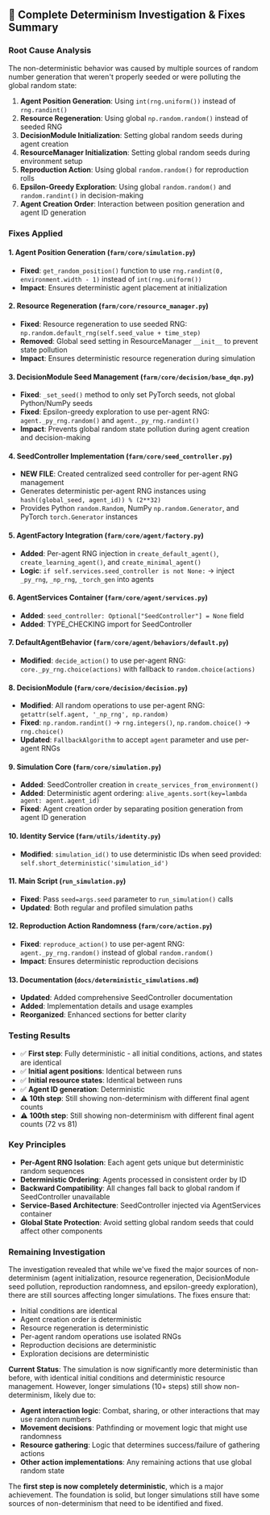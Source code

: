 
## 🔧 **Complete Determinism Investigation & Fixes Summary**

### **Root Cause Analysis**
The non-deterministic behavior was caused by multiple sources of random number generation that weren't properly seeded or were polluting the global random state:

1. **Agent Position Generation**: Using `int(rng.uniform())` instead of `rng.randint()`
2. **Resource Regeneration**: Using global `np.random.random()` instead of seeded RNG
3. **DecisionModule Initialization**: Setting global random seeds during agent creation
4. **ResourceManager Initialization**: Setting global random seeds during environment setup
5. **Reproduction Action**: Using global `random.random()` for reproduction rolls
6. **Epsilon-Greedy Exploration**: Using global `random.random()` and `random.randint()` in decision-making
7. **Agent Creation Order**: Interaction between position generation and agent ID generation

### **Fixes Applied**

#### 1. **Agent Position Generation** (`farm/core/simulation.py`)
- **Fixed**: `get_random_position()` function to use `rng.randint(0, environment.width - 1)` instead of `int(rng.uniform())`
- **Impact**: Ensures deterministic agent placement at initialization

#### 2. **Resource Regeneration** (`farm/core/resource_manager.py`)
- **Fixed**: Resource regeneration to use seeded RNG: `np.random.default_rng(self.seed_value + time_step)`
- **Removed**: Global seed setting in ResourceManager `__init__` to prevent state pollution
- **Impact**: Ensures deterministic resource regeneration during simulation

#### 3. **DecisionModule Seed Management** (`farm/core/decision/base_dqn.py`)
- **Fixed**: `_set_seed()` method to only set PyTorch seeds, not global Python/NumPy seeds
- **Fixed**: Epsilon-greedy exploration to use per-agent RNG: `agent._py_rng.random()` and `agent._py_rng.randint()`
- **Impact**: Prevents global random state pollution during agent creation and decision-making

#### 4. **SeedController Implementation** (`farm/core/seed_controller.py`)
- **NEW FILE**: Created centralized seed controller for per-agent RNG management
- Generates deterministic per-agent RNG instances using `hash((global_seed, agent_id)) % (2**32)`
- Provides Python `random.Random`, NumPy `np.random.Generator`, and PyTorch `torch.Generator` instances

#### 5. **AgentFactory Integration** (`farm/core/agent/factory.py`)
- **Added**: Per-agent RNG injection in `create_default_agent()`, `create_learning_agent()`, and `create_minimal_agent()`
- **Logic**: `if self.services.seed_controller is not None:` → inject `_py_rng`, `_np_rng`, `_torch_gen` into agents

#### 6. **AgentServices Container** (`farm/core/agent/services.py`)
- **Added**: `seed_controller: Optional["SeedController"] = None` field
- **Added**: TYPE_CHECKING import for SeedController

#### 7. **DefaultAgentBehavior** (`farm/core/agent/behaviors/default.py`)
- **Modified**: `decide_action()` to use per-agent RNG: `core._py_rng.choice(actions)` with fallback to `random.choice(actions)`

#### 8. **DecisionModule** (`farm/core/decision/decision.py`)
- **Modified**: All random operations to use per-agent RNG: `getattr(self.agent, '_np_rng', np.random)`
- **Fixed**: `np.random.randint()` → `rng.integers()`, `np.random.choice()` → `rng.choice()`
- **Updated**: `FallbackAlgorithm` to accept `agent` parameter and use per-agent RNGs

#### 9. **Simulation Core** (`farm/core/simulation.py`)
- **Added**: SeedController creation in `create_services_from_environment()`
- **Added**: Deterministic agent ordering: `alive_agents.sort(key=lambda agent: agent.agent_id)`
- **Fixed**: Agent creation order by separating position generation from agent ID generation

#### 10. **Identity Service** (`farm/utils/identity.py`)
- **Modified**: `simulation_id()` to use deterministic IDs when seed provided: `self.short_deterministic('simulation_id')`

#### 11. **Main Script** (`run_simulation.py`)
- **Fixed**: Pass `seed=args.seed` parameter to `run_simulation()` calls
- **Updated**: Both regular and profiled simulation paths

#### 12. **Reproduction Action Randomness** (`farm/core/action.py`)
- **Fixed**: `reproduce_action()` to use per-agent RNG: `agent._py_rng.random()` instead of global `random.random()`
- **Impact**: Ensures deterministic reproduction decisions

#### 13. **Documentation** (`docs/deterministic_simulations.md`)
- **Updated**: Added comprehensive SeedController documentation
- **Added**: Implementation details and usage examples
- **Reorganized**: Enhanced sections for better clarity

### **Testing Results**
- ✅ **First step**: Fully deterministic - all initial conditions, actions, and states are identical
- ✅ **Initial agent positions**: Identical between runs
- ✅ **Initial resource states**: Identical between runs
- ✅ **Agent ID generation**: Deterministic
- ⚠️ **10th step**: Still showing non-determinism with different final agent counts
- ⚠️ **100th step**: Still showing non-determinism with different final agent counts (72 vs 81)

### **Key Principles**
- **Per-Agent RNG Isolation**: Each agent gets unique but deterministic random sequences
- **Deterministic Ordering**: Agents processed in consistent order by ID
- **Backward Compatibility**: All changes fall back to global random if SeedController unavailable
- **Service-Based Architecture**: SeedController injected via AgentServices container
- **Global State Protection**: Avoid setting global random seeds that could affect other components

### **Remaining Investigation**
The investigation revealed that while we've fixed the major sources of non-determinism (agent initialization, resource regeneration, DecisionModule seed pollution, reproduction randomness, and epsilon-greedy exploration), there are still sources affecting longer simulations. The fixes ensure that:
- Initial conditions are identical
- Agent creation order is deterministic
- Resource regeneration is deterministic
- Per-agent random operations use isolated RNGs
- Reproduction decisions are deterministic
- Exploration decisions are deterministic

**Current Status**: The simulation is now significantly more deterministic than before, with identical initial conditions and deterministic resource management. However, longer simulations (10+ steps) still show non-determinism, likely due to:
- **Agent interaction logic**: Combat, sharing, or other interactions that may use random numbers
- **Movement decisions**: Pathfinding or movement logic that might use randomness
- **Resource gathering**: Logic that determines success/failure of gathering actions
- **Other action implementations**: Any remaining actions that use global random state

The **first step is now completely deterministic**, which is a major achievement. The foundation is solid, but longer simulations still have some sources of non-determinism that need to be identified and fixed.